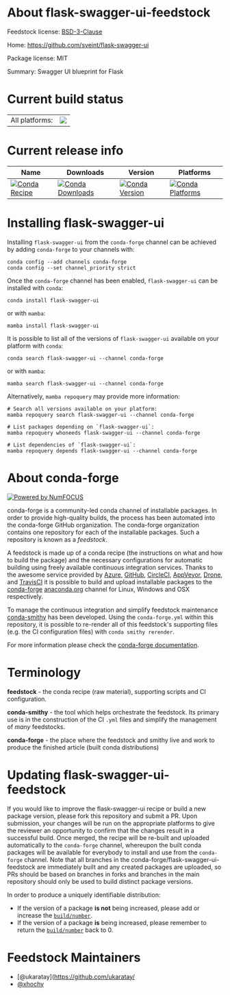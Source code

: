 About flask-swagger-ui-feedstock
================================

Feedstock license: [BSD-3-Clause](https://github.com/conda-forge/flask-swagger-ui-feedstock/blob/main/LICENSE.txt)

Home: https://github.com/sveint/flask-swagger-ui

Package license: MIT

Summary: Swagger UI blueprint for Flask

Current build status
====================


<table><tr><td>All platforms:</td>
    <td>
      <a href="https://dev.azure.com/conda-forge/feedstock-builds/_build/latest?definitionId=5435&branchName=main">
        <img src="https://dev.azure.com/conda-forge/feedstock-builds/_apis/build/status/flask-swagger-ui-feedstock?branchName=main">
      </a>
    </td>
  </tr>
</table>

Current release info
====================

| Name | Downloads | Version | Platforms |
| --- | --- | --- | --- |
| [![Conda Recipe](https://img.shields.io/badge/recipe-flask--swagger--ui-green.svg)](https://anaconda.org/conda-forge/flask-swagger-ui) | [![Conda Downloads](https://img.shields.io/conda/dn/conda-forge/flask-swagger-ui.svg)](https://anaconda.org/conda-forge/flask-swagger-ui) | [![Conda Version](https://img.shields.io/conda/vn/conda-forge/flask-swagger-ui.svg)](https://anaconda.org/conda-forge/flask-swagger-ui) | [![Conda Platforms](https://img.shields.io/conda/pn/conda-forge/flask-swagger-ui.svg)](https://anaconda.org/conda-forge/flask-swagger-ui) |

Installing flask-swagger-ui
===========================

Installing `flask-swagger-ui` from the `conda-forge` channel can be achieved by adding `conda-forge` to your channels with:

```
conda config --add channels conda-forge
conda config --set channel_priority strict
```

Once the `conda-forge` channel has been enabled, `flask-swagger-ui` can be installed with `conda`:

```
conda install flask-swagger-ui
```

or with `mamba`:

```
mamba install flask-swagger-ui
```

It is possible to list all of the versions of `flask-swagger-ui` available on your platform with `conda`:

```
conda search flask-swagger-ui --channel conda-forge
```

or with `mamba`:

```
mamba search flask-swagger-ui --channel conda-forge
```

Alternatively, `mamba repoquery` may provide more information:

```
# Search all versions available on your platform:
mamba repoquery search flask-swagger-ui --channel conda-forge

# List packages depending on `flask-swagger-ui`:
mamba repoquery whoneeds flask-swagger-ui --channel conda-forge

# List dependencies of `flask-swagger-ui`:
mamba repoquery depends flask-swagger-ui --channel conda-forge
```


About conda-forge
=================

[![Powered by
NumFOCUS](https://img.shields.io/badge/powered%20by-NumFOCUS-orange.svg?style=flat&colorA=E1523D&colorB=007D8A)](https://numfocus.org)

conda-forge is a community-led conda channel of installable packages.
In order to provide high-quality builds, the process has been automated into the
conda-forge GitHub organization. The conda-forge organization contains one repository
for each of the installable packages. Such a repository is known as a *feedstock*.

A feedstock is made up of a conda recipe (the instructions on what and how to build
the package) and the necessary configurations for automatic building using freely
available continuous integration services. Thanks to the awesome service provided by
[Azure](https://azure.microsoft.com/en-us/services/devops/), [GitHub](https://github.com/),
[CircleCI](https://circleci.com/), [AppVeyor](https://www.appveyor.com/),
[Drone](https://cloud.drone.io/welcome), and [TravisCI](https://travis-ci.com/)
it is possible to build and upload installable packages to the
[conda-forge](https://anaconda.org/conda-forge) [anaconda.org](https://anaconda.org/)
channel for Linux, Windows and OSX respectively.

To manage the continuous integration and simplify feedstock maintenance
[conda-smithy](https://github.com/conda-forge/conda-smithy) has been developed.
Using the ``conda-forge.yml`` within this repository, it is possible to re-render all of
this feedstock's supporting files (e.g. the CI configuration files) with ``conda smithy rerender``.

For more information please check the [conda-forge documentation](https://conda-forge.org/docs/).

Terminology
===========

**feedstock** - the conda recipe (raw material), supporting scripts and CI configuration.

**conda-smithy** - the tool which helps orchestrate the feedstock.
                   Its primary use is in the construction of the CI ``.yml`` files
                   and simplify the management of *many* feedstocks.

**conda-forge** - the place where the feedstock and smithy live and work to
                  produce the finished article (built conda distributions)


Updating flask-swagger-ui-feedstock
===================================

If you would like to improve the flask-swagger-ui recipe or build a new
package version, please fork this repository and submit a PR. Upon submission,
your changes will be run on the appropriate platforms to give the reviewer an
opportunity to confirm that the changes result in a successful build. Once
merged, the recipe will be re-built and uploaded automatically to the
`conda-forge` channel, whereupon the built conda packages will be available for
everybody to install and use from the `conda-forge` channel.
Note that all branches in the conda-forge/flask-swagger-ui-feedstock are
immediately built and any created packages are uploaded, so PRs should be based
on branches in forks and branches in the main repository should only be used to
build distinct package versions.

In order to produce a uniquely identifiable distribution:
 * If the version of a package **is not** being increased, please add or increase
   the [``build/number``](https://docs.conda.io/projects/conda-build/en/latest/resources/define-metadata.html#build-number-and-string).
 * If the version of a package **is** being increased, please remember to return
   the [``build/number``](https://docs.conda.io/projects/conda-build/en/latest/resources/define-metadata.html#build-number-and-string)
   back to 0.

Feedstock Maintainers
=====================

* [@ukaratay](https://github.com/ukaratay/
* [@xhochy](https://github.com/xhochy/)

